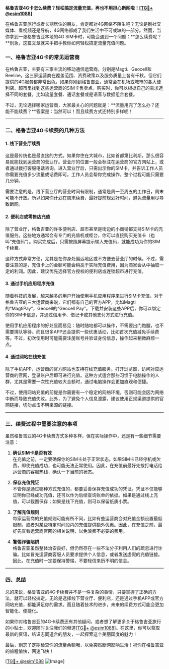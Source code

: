 **格鲁吉亚4G卡怎么续费？轻松搞定流量充值，再也不用担心断网啦！[[TG💪+ @esim1088](https://t.me/s/esim1088)]**

在格鲁吉亚旅行或者长期居住的朋友，肯定都对4G网络不陌生吧？无论是刷社交媒体、看视频还是导航，4G网络都成了我们生活中不可或缺的一部分。然而，当你拿到一张格鲁吉亚本地的4G SIM卡时，可能会遇到一个问题：**怎么续费呢？**别急，这篇文章就来手把手教你如何轻松搞定流量充值问题。

### 一、格鲁吉亚4G卡的常见运营商

在格鲁吉亚，主要有三家主流的移动通信运营商，分别是Magti、Geocell和Beeline。这三家运营商在覆盖范围、资费政策以及服务质量上各有千秋，但它们提供的4G服务都非常出色。如果你刚到格鲁吉亚，通常会在机场或城市的各大便利店、超市里找到这些运营商的SIM卡售卖点。购买时，你可以根据自己的需求选择不同的套餐，比如流量套餐、通话套餐或是语音与数据组合套餐。

不过，无论选择哪家运营商，大家最关心的问题就是：**流量用完了怎么办？还能不能续费？**答案是：当然可以！而且续费方式还特别多样呢！

---

### 二、格鲁吉亚4G卡续费的几种方法

#### 1. **线下营业厅续费**
这是最传统也是最直接的方式。如果你住在大城市，比如首都第比利斯，那么很容易就能找到运营商的营业厅。营业厅的位置一般会标注在运营商的官方网站上，或者通过拨打客服电话咨询。进入营业厅后，只需出示你的SIM卡，并告诉工作人员你需要充值多少流量或话费即可。工作人员会帮你完成操作，整个过程可能只需要几分钟。

需要注意的是，线下营业厅的营业时间有限制，通常是周一至周五的工作日，周末可能不开放。所以如果你计划在周末续费，最好提前规划好时间，避免流量用尽导致断网。

#### 2. **便利店或零售店充值**
除了营业厅，格鲁吉亚的许多便利店、超市甚至是街边的小商铺都支持SIM卡的充值服务。这些地方通常会有专门的充值机或柜台，你可以直接购买充值卡（也叫“充值码”）。购买完成后，只需按照屏幕提示输入充值码，就能成功为你的SIM卡续费。

这种方式非常方便，尤其是在你身处偏远地区或不方便去营业厅的时候。不过，需要注意的是，充值卡上的金额可能会稍高于实际充值费用，因为商家会从中抽取一定的利润。因此，建议优先选择官方授权的便利店或连锁超市进行充值。

#### 3. **通过手机应用程序充值**
随着科技的发展，越来越多的用户开始使用手机应用程序来进行SIM卡充值。对于格鲁吉亚的三大运营商来说，它们都有自己的官方APP，比如Magti的“MagtiPay”，Geocell的“Geocell Pay”。下载并安装这些APP后，你可以绑定你的SIM卡信息，并通过信用卡、借记卡或其他支付方式进行充值。

使用手机应用程序的好处显而易见：随时随地都可以操作，不需要出门跑腿，也不需要排队等待。而且很多APP还会提供一些优惠活动，比如首次充值减免手续费等。不过，初次使用时可能需要注册账号并验证身份信息，操作起来稍微麻烦一点。

#### 4. **通过网站在线充值**
除了手机APP，运营商的官方网站也支持在线充值服务。打开浏览器，访问对应运营商的官网，登录账户后即可进行充值。这种方式适合那些习惯于电脑操作的人群，尤其是需要一次性充值较大金额时，通过电脑操作会更加直观和便捷。

不过，使用网站充值的前提是你需要有一个稳定的网络环境，否则可能会因为网络中断而导致充值失败。此外，为了避免个人信息泄露，建议使用正规渠道提供的官网链接，切勿点击不明来源的链接。

---

### 三、续费过程中需要注意的事项

虽然格鲁吉亚的4G卡续费方式多种多样，但在实际操作中，还是有一些细节需要注意：

1. **确认SIM卡是否有效**  
   在充值之前，一定要确保你的SIM卡处于正常状态。如果SIM卡已经停机或欠费，即使充值成功，也可能无法正常使用。因此，在充值前最好先拨打电话给运营商的客服热线，确认一下当前的状态。

2. **保存充值凭证**  
   不管你是通过哪种方式充值的，都要妥善保存充值成功的凭证。凭证不仅能够证明你已经成功充值，还可以作为后续查询账单的依据。如果是通过线上充值，可以截图保存；如果是线下充值，则可以保留纸质小票。

3. **了解充值规则**  
   每家运营商的充值规则可能有所不同，比如有些运营商会对充值金额设置最低限制，或者对某些特定时间段内的充值提供额外优惠。因此，在充值之前，最好先查看运营商官网的相关说明，以免浪费不必要的费用。

4. **警惕诈骗陷阱**  
   格鲁吉亚虽然整体治安良好，但仍然存在一些不法分子利用人们的疏忽进行诈骗。比如冒充运营商客服人员要求提供个人信息，或者发送虚假的充值链接。因此，在充值时一定要保持警惕，不要轻信来历不明的信息。

---

### 四、总结

总的来说，格鲁吉亚的4G卡续费并不是一件复杂的事情，只要掌握了正确的方法，就可以轻松搞定。无论是选择线下营业厅、便利店，还是通过手机APP或官方网站充值，都能满足你的需求。而且随着技术的进步，未来的续费方式可能会更加智能化、便捷化。

如果你对格鲁吉亚的4G卡续费还有其他疑问，或者想了解更多关于格鲁吉亚旅行的小贴士，欢迎随时关注我们的频道[[TG💪+ @esim1088](https://t.me/s/esim1088)]。在这里，你可以获取最新的资讯，结识志同道合的朋友，一起探索这个美丽国度的魅力！

最后，别忘了定期检查你的流量余额哦，以免突然断网影响生活！祝你在格鲁吉亚的旅程愉快，网速飞快！

[[TG💪+ @esim1088](https://t.me/s/esim1088) ![Image](https://i.postimg.cc/4NQfJmqS/Snipaste-2025-05-13-00-14-12.png)]